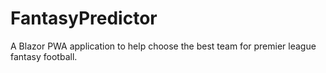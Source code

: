 # FantasyPredictor
A Blazor PWA application to help choose the best team for premier league fantasy football.
